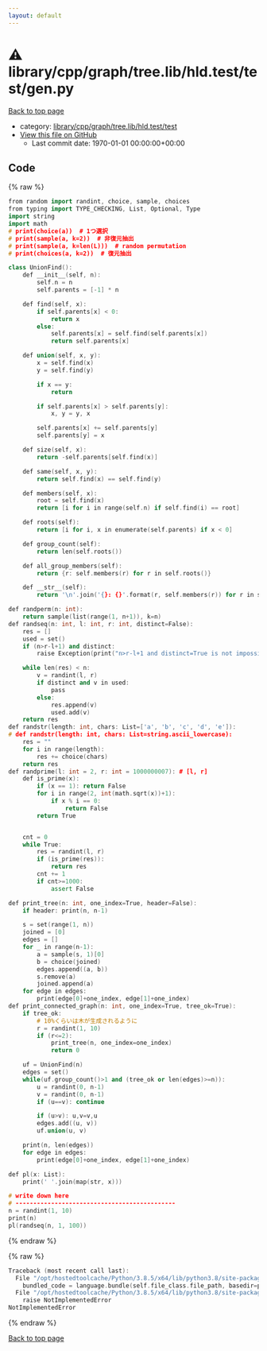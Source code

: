 ```yaml
---
layout: default
---
```


<!-- mathjax config similar to math.stackexchange -->
<script type="text/javascript" async
  src="https://cdnjs.cloudflare.com/ajax/libs/mathjax/2.7.5/MathJax.js?config=TeX-MML-AM_CHTML">
</script>
<script type="text/x-mathjax-config">
  MathJax.Hub.Config({
    TeX: { equationNumbers: { autoNumber: "AMS" }},
    tex2jax: {
      inlineMath: [ ['$','$'] ],
      processEscapes: true
    },
    "HTML-CSS": { matchFontHeight: false },
    displayAlign: "left",
    displayIndent: "2em"
  });
</script>

<script type="text/javascript" src="https://cdnjs.cloudflare.com/ajax/libs/jquery/3.4.1/jquery.min.js"></script>
<script src="https://cdn.jsdelivr.net/npm/jquery-balloon-js@1.1.2/jquery.balloon.min.js" integrity="sha256-ZEYs9VrgAeNuPvs15E39OsyOJaIkXEEt10fzxJ20+2I=" crossorigin="anonymous"></script>
<script type="text/javascript" src="../../../../../../../assets/js/copy-button.js"></script>
<link rel="stylesheet" href="../../../../../../../assets/css/copy-button.css" />


# :warning: library/cpp/graph/tree.lib/hld.test/test/gen.py

<a href="../../../../../../../index.html">Back to top page</a>

* category: <a href="../../../../../../../index.html#6625f7d848c2ba1574f90ce7248a2c37">library/cpp/graph/tree.lib/hld.test/test</a>
* <a href="{{ site.github.repository_url }}/blob/master/library/cpp/graph/tree.lib/hld.test/test/gen.py">View this file on GitHub</a>
    - Last commit date: 1970-01-01 00:00:00+00:00




## Code

<a id="unbundled"></a>
{% raw %}
```cpp
from random import randint, choice, sample, choices
from typing import TYPE_CHECKING, List, Optional, Type
import string
import math
# print(choice(a))  # 1つ選択
# print(sample(a, k=2))  # 非復元抽出
# print(sample(a, k=len(L)))  # random permutation
# print(choices(a, k=2))  # 復元抽出

class UnionFind():
    def __init__(self, n):
        self.n = n
        self.parents = [-1] * n

    def find(self, x):
        if self.parents[x] < 0:
            return x
        else:
            self.parents[x] = self.find(self.parents[x])
            return self.parents[x]

    def union(self, x, y):
        x = self.find(x)
        y = self.find(y)

        if x == y:
            return

        if self.parents[x] > self.parents[y]:
            x, y = y, x

        self.parents[x] += self.parents[y]
        self.parents[y] = x

    def size(self, x):
        return -self.parents[self.find(x)]

    def same(self, x, y):
        return self.find(x) == self.find(y)

    def members(self, x):
        root = self.find(x)
        return [i for i in range(self.n) if self.find(i) == root]

    def roots(self):
        return [i for i, x in enumerate(self.parents) if x < 0]

    def group_count(self):
        return len(self.roots())

    def all_group_members(self):
        return {r: self.members(r) for r in self.roots()}

    def __str__(self):
        return '\n'.join('{}: {}'.format(r, self.members(r)) for r in self.roots())

def randperm(n: int):
    return sample(list(range(1, n+1)), k=n)
def randseq(n: int, l: int, r: int, distinct=False):
    res = []
    used = set()
    if (n>r-l+1) and distinct:
        raise Exception(print("n>r-l+1 and distinct=True is not impossible"))

    while len(res) < n:
        v = randint(l, r)
        if distinct and v in used:
            pass
        else:
            res.append(v)
            used.add(v)
    return res
def randstr(length: int, chars: List=['a', 'b', 'c', 'd', 'e']):
# def randstr(length: int, chars: List=string.ascii_lowercase):
    res = ""
    for i in range(length):
        res += choice(chars)
    return res
def randprime(l: int = 2, r: int = 1000000007): # [l, r]
    def is_prime(x):
        if (x == 1): return False
        for i in range(2, int(math.sqrt(x))+1):
            if x % i == 0:
                return False
        return True


    cnt = 0
    while True:
        res = randint(l, r)
        if (is_prime(res)):
            return res
        cnt += 1
        if cnt>=1000:
            assert False

def print_tree(n: int, one_index=True, header=False):
    if header: print(n, n-1)

    s = set(range(1, n))
    joined = [0]
    edges = []
    for _ in range(n-1):
        a = sample(s, 1)[0]
        b = choice(joined)
        edges.append((a, b))
        s.remove(a)
        joined.append(a)
    for edge in edges:
        print(edge[0]+one_index, edge[1]+one_index)
def print_connected_graph(n: int, one_index=True, tree_ok=True):
    if tree_ok:
        # 10%くらいは木が生成されるように
        r = randint(1, 10)
        if (r<=2):
            print_tree(n, one_index=one_index)
            return 0

    uf = UnionFind(n)
    edges = set()
    while(uf.group_count()>1 and (tree_ok or len(edges)>=n)):
        u = randint(0, n-1)
        v = randint(0, n-1)
        if (u==v): continue

        if (u>v): u,v=v,u
        edges.add((u, v))
        uf.union(u, v)

    print(n, len(edges))
    for edge in edges:
        print(edge[0]+one_index, edge[1]+one_index)

def pl(x: List):
    print(' '.join(map(str, x)))

# write down here
# ---------------------------------------------
n = randint(1, 10)
print(n)
pl(randseq(n, 1, 100))

```
{% endraw %}

<a id="bundled"></a>
{% raw %}
```cpp
Traceback (most recent call last):
  File "/opt/hostedtoolcache/Python/3.8.5/x64/lib/python3.8/site-packages/onlinejudge_verify/docs.py", line 349, in write_contents
    bundled_code = language.bundle(self.file_class.file_path, basedir=pathlib.Path.cwd())
  File "/opt/hostedtoolcache/Python/3.8.5/x64/lib/python3.8/site-packages/onlinejudge_verify/languages/python.py", line 84, in bundle
    raise NotImplementedError
NotImplementedError

```
{% endraw %}

<a href="../../../../../../../index.html">Back to top page</a>

